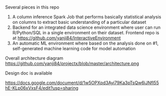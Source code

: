 Several pieces in this repo

1. A column inference Spark Job that performs basically statistical analysis on columns
to extract basic understanding of a particular dataset
2. Backend for an integrated data science environment where user can run R/Python/SQL in a single
environment on their dataset. Frontend repo is at https://github.com/yanji84/InteractiveEnvironment
3. An automatic ML environment where based on the analysis done on #1, self-generated
machine learning code for model automation

Overall architecture diagram https://github.com/yanji84/projectx/blob/master/architecture.png

Design doc is available

https://docs.google.com/document/d/1w5OPXpd3Ayi79Ka3pTsQw6iJNfl55hE-KLp06xVxsF4/edit?usp=sharing
